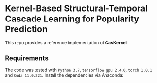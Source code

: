 # Kernel-Based Structural-Temporal Cascade Learning for Popularity Prediction
This repo provides a reference implementation of **CasKernel**

[comment]: <> ([comment]: <> &#40;>  Quantifying the Scientific Impact via Heterogeneous Dynamical Graph Neural Network  &#41;)

[comment]: <> ([comment]: <> &#40;>  [Xovee Xu]&#40;https://xovee.cn&#41;, Fan Zhou, Ce Li, Goce Trajcevski, Ting Zhong, and Kunpeng Zhang &#41;)

[comment]: <> ([comment]: <> &#40;>  Submitted for review  &#41;)

## Requirements

The code was tested with `Python 3.7`, `tensorflow-gpu 2.4.0`, `torch 1.0.1` and `Cuda 11.0.221`. Install the dependencies via Anaconda: 

[comment]: <> (```shell)

[comment]: <> (# create conda virtual environment)

[comment]: <> (conda create --name SIHDGNN python=3.7 cudatoolkit=11.0.221 cudnn=8.0.4 pytorch=1.0.1 torchvision=0.2.2 -c pytorch)

[comment]: <> (# activate environment)

[comment]: <> (conda activate SIHDGNN)

[comment]: <> (# install other dependencies)

[comment]: <> (pip install -r requirements.txt)

[comment]: <> (```)

[comment]: <> (## Datasets)

[comment]: <> (Dataset can be downloaded in [Google Drive]&#40;https://drive.google.com/drive/folders/1JPXdSi23VS1lt0O_clxzNvaHgRl9iaIY?usp=sharing&#41;.)

[comment]: <> (You can access the original APS dataset [here]&#40;https://journals.aps.org/datasets&#41;. &#40;Released by *American Physical Society*, obtained at Jan 17, 2019&#41;)



[comment]: <> (# Run the code)

[comment]: <> (For a given scientific dataset, you should:)

[comment]: <> (1. Construct a heterogeneous graph)

[comment]: <> (2. Get node embeddings)

[comment]: <> (3. Generate scientific information cascades)

[comment]: <> (4. Training & evaluating)

[comment]: <> (## Construct heterogeneous graph)

[comment]: <> (This stage may costs a large amount of RAM &#40;~64GB with millions of nodes/edges in graph&#41;, delete some nodes/edges to save space.)

[comment]: <> (### Run scripts:)

[comment]: <> (```shell)

[comment]: <> (# build a heterogeneous graph)

[comment]: <> (python graph_sample.py)

[comment]: <> (# heterogeneous neighboring node sampling)

[comment]: <> (python rwr.py)

[comment]: <> (```)

[comment]: <> (## Generate node embeddings)

[comment]: <> (After graph construction, we now learn node embeddings via a heterogeneous graph neural network. )

[comment]: <> (### Input fiels:)

[comment]: <> (1. `a_p_list_train.txt`: `author:paper1,paper2,...`, author and papers written by this author)

[comment]: <> (2. `p_a_list_train.txt`: `original_paper:author1,author2,author3,...`, paper and its authors)

[comment]: <> (3. `p_p_citation_list.txt`: `original_paper:paper1,paper2,...`, paper and its citation papers)

[comment]: <> (4. `v_p_list_train.txt`: `venue:paper1,paper2,...`, venue and papers published on this venue)

[comment]: <> (5. `node_net_embedding`: each line is an embedding of a node, trained by DeepWalk)

[comment]: <> (6. `het_neigh_train.txt` and `het_random_walk.txt`: sample neighbors through random walk)

[comment]: <> (```shell script)

[comment]: <> (> cd ./codes/gnn)

[comment]: <> (> python gene_node_embeddings.py)

[comment]: <> (```)

[comment]: <> (## Generate scientific information cascades)

[comment]: <> (Once we got the node embeddings, we can generate cascades and corresponding training/validation/test data.)

[comment]: <> (### Input files for paper prediction:)

[comment]: <> (Here we only include the files related to the paper prediction, followed by the author prediction)

[comment]: <> (1. `node_embedding.txt`: each line is an embedding of a node)

[comment]: <> (2. `p2_cited_citing_lst.txt`: `original_paper:citing_paper1,citing_paper2,...`  &#40;including 2 years of citing papers&#41;)

[comment]: <> (3. `p20_cited_citing_lst.txt`: `original_paper:num_citations`  &#40;including 20 years of citations&#41;)

[comment]: <> (4. `p_a_lst_train.txt`: `original_paper:author1,author2,author3,...`, paper and its authors)

[comment]: <> (5. `p_v.txt`: `original_paper,venue`)

[comment]: <> (### Input files for author prediction:)

[comment]: <> (1. `node_embedding.txt`: each line is an embedding of a node)

[comment]: <> (2. `a2_cited_citing_lst.txt`: `original_author:citing_paper1,citing_paper2,...`  &#40;including 2 years of citing papers&#41;)

[comment]: <> (3. `a20_cited_citing_lst.txt`: `original_author:num_citations`  &#40;including 20 years of citations&#41;)

[comment]: <> (4. `p_a_lst_train.txt`: `original_paper:author1,author2,author3,...`, paper and its authors)

[comment]: <> (5. `paper_addition.pkl`: `original_author:[&#40;publication,[citation1,citation2...]&#41;]`, paper and its publication and citation)

[comment]: <> (### Paper Prediction Run scripts:)

[comment]: <> (```shell script)

[comment]: <> (> cd ./codes/paper_prediction)

[comment]: <> (> python 1_load_emb.py)

[comment]: <> (> python 2_construct_cascade.py)

[comment]: <> (> python 3_x_ids.py)

[comment]: <> (> python 4_x_idx.py)

[comment]: <> (> python 5_y.py)

[comment]: <> (```)

[comment]: <> (### Author Prediction Run scripts:)

[comment]: <> (```shell script)

[comment]: <> (> cd ./codes/paper_prediction)

[comment]: <> (> python 1_load_emb.py)

[comment]: <> (> python 2_x_y.py)

[comment]: <> (```)


[comment]: <> (## Training & evaluating SI-HDGNN)

[comment]: <> (```shell script)

[comment]: <> (> python paper_prediction.py)

[comment]: <> (> python author_prediction.py)

[comment]: <> (```)


[comment]: <> (## Options)

[comment]: <> (You may change the model settings manually in `config.py` or directly into the codes. )




[comment]: <> ([comment]: <> &#40;## Run the codes&#41;)

[comment]: <> ([comment]: <> &#40;See [README]&#40;./codes/README.md&#41; in `./codes/`.&#41;)

[comment]: <> ([comment]: <> &#40;## Todos&#41;)

[comment]: <> ([comment]: <> &#40;I plan to optimize the code in the near future, sorry for the inconvenience that recent codes are hard to read or lack of annotations.&#41;)

[comment]: <> ([comment]: <> &#40;## Cite&#41;)

[comment]: <> ([comment]: <> &#40;If you find **SI-HDGNN** useful for your research, please consider citing us 😘:&#41;)

[comment]: <> ([comment]: <> &#40;```bibtex&#41;)

[comment]: <> ([comment]: <> &#40;@inproceedings{xovee2020quantifying, &#41;)

[comment]: <> ([comment]: <> &#40;  author = {Xovee Xu and Fan Zhou and Ce Li and Goce Trajcevski and Ting Zhong and Kunpeng Zhang}, &#41;)

[comment]: <> ([comment]: <> &#40;  title = {A Heterogeneous Dynamical Graph Neural Networks Approach to Quantify Scientific Impact}, &#41;)

[comment]: <> ([comment]: <> &#40;  booktitle = {arXiv:2003.12042}, &#41;)

[comment]: <> ([comment]: <> &#40;  year = {2020}, &#41;)

[comment]: <> ([comment]: <> &#40;}&#41;)

[comment]: <> ([comment]: <> &#40;```&#41;)

[comment]: <> ([comment]: <> &#40;We also have a [survey paper]&#40;https://dl.acm.org/doi/10.1145/3433000&#41; you might be interested:&#41;)

[comment]: <> ([comment]: <> &#40;```bibtex&#41;)

[comment]: <> ([comment]: <> &#40;@article{zhou2021survey,&#41;)

[comment]: <> ([comment]: <> &#40;  author = {Fan Zhou and Xovee Xu and Goce Trajcevski and Kunpeng Zhang}, &#41;)

[comment]: <> ([comment]: <> &#40;  title = {A Survey of Information Cascade Analysis: Models, Predictions, and Recent Advances}, &#41;)

[comment]: <> ([comment]: <> &#40;  journal = {ACM Computing Surveys &#40;CSUR&#41;}, &#41;)

[comment]: <> ([comment]: <> &#40;  volume = {54},&#41;)

[comment]: <> ([comment]: <> &#40;  number = {2},&#41;)

[comment]: <> ([comment]: <> &#40;  year = {2021},&#41;)

[comment]: <> ([comment]: <> &#40;  pages = {1--36},&#41;)

[comment]: <> ([comment]: <> &#40;  doi = {10.1145/3433000},&#41;)

[comment]: <> ([comment]: <> &#40;}&#41;)

[comment]: <> ([comment]: <> &#40;```&#41;)
